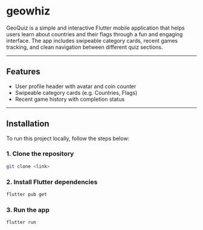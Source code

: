 # geowhiz

GeoQuiz is a simple and interactive Flutter mobile application that helps users learn about countries and their flags through a fun and engaging interface. The app includes swipeable category cards, recent games tracking, and clean navigation between different quiz sections.

---

##  Features

- User profile header with avatar and coin counter
- Swipeable category cards (e.g. Countries, Flags)
- Recent game history with completion status

---

##  Installation

To run this project locally, follow the steps below:

### 1. Clone the repository

```bash
git clone <link>
```
### 2. Install Flutter dependencies

```bash
flutter pub get
```

### 3. Run the app

```bash
flutter run
```